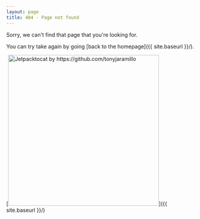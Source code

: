 ```yaml
---
layout: page
title: 404 - Page not found
---
```


Sorry, we can't find that page that you're looking for. 

You can try take again by going [back to the homepage]({{ site.baseurl }}/).

[<img src="{{ site.baseurl }}/images/404.png" alt="Jetpacktocat by https://github.com/tonyjaramillo" style="width: 400px;"/>]({{ site.baseurl }}/)

